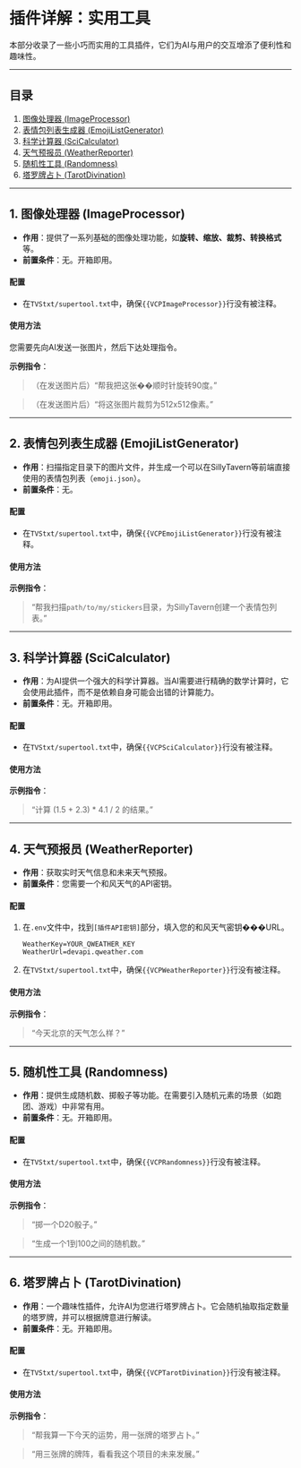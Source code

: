 # 插件详解：实用工具

本部分收录了一些小巧而实用的工具插件，它们为AI与用户的交互增添了便利性和趣味性。

---

## 目录
1.  [图像处理器 (ImageProcessor)](#1-图像处理器-imageprocessor)
2.  [表情包列表生成器 (EmojiListGenerator)](#2-表情包列表生成器-emojilistgenerator)
3.  [科学计算器 (SciCalculator)](#3-科学计算器-scicalculator)
4.  [天气预报员 (WeatherReporter)](#4-天气预报员-weatherreporter)
5.  [随机性工具 (Randomness)](#5-随机性工具-randomness)
6.  [塔罗牌占卜 (TarotDivination)](#6-塔罗牌占卜-tarotdivination)

---

## 1. 图像处理器 (ImageProcessor)

*   **作用**：提供了一系列基础的图像处理功能，如**旋转、缩放、裁剪、转换格式**等。
*   **前置条件**：无。开箱即用。

#### 配置
*   在`TVStxt/supertool.txt`中，确保`{{VCPImageProcessor}}`行没有被注释。

#### 使用方法
您需要先向AI发送一张图片，然后下达处理指令。

**示例指令**：
> （在发送图片后）“帮我把这张��顺时针旋转90度。”

> （在发送图片后）“将这张图片裁剪为512x512像素。”

---

## 2. 表情包列表生成器 (EmojiListGenerator)

*   **作用**：扫描指定目录下的图片文件，并生成一个可以在SillyTavern等前端直接使用的表情包列表（`emoji.json`）。
*   **前置条件**：无。

#### 配置
*   在`TVStxt/supertool.txt`中，确保`{{VCPEmojiListGenerator}}`行没有被注释。

#### 使用方法
**示例指令**：
> “帮我扫描`path/to/my/stickers`目录，为SillyTavern创建一个表情包列表。”

---

## 3. 科学计算器 (SciCalculator)

*   **作用**：为AI提供一个强大的科学计算器。当AI需要进行精确的数学计算时，它会使用此插件，而不是依赖自身可能会出错的计算能力。
*   **前置条件**：无。开箱即用。

#### 配置
*   在`TVStxt/supertool.txt`中，确保`{{VCPSciCalculator}}`行没有被注释。

#### 使用方法
**示例指令**：
> “计算 (1.5 + 2.3) * 4.1 / 2 的结果。”

---

## 4. 天气预报员 (WeatherReporter)

*   **作用**：获取实时天气信息和未来天气预报。
*   **前置条件**：您需要一个和风天气的API密钥。

#### 配置
1.  在`.env`文件中，找到`[插件API密钥]`部分，填入您的和风天气密钥���URL。
    ```env
    WeatherKey=YOUR_QWEATHER_KEY
    WeatherUrl=devapi.qweather.com
    ```
2.  在`TVStxt/supertool.txt`中，确保`{{VCPWeatherReporter}}`行没有被注释。

#### 使用方法
**示例指令**：
> “今天北京的天气怎么样？”

---

## 5. 随机性工具 (Randomness)

*   **作用**：提供生成随机数、掷骰子等功能。在需要引入随机元素的场景（如跑团、游戏）中非常有用。
*   **前置条件**：无。开箱即用。

#### 配置
*   在`TVStxt/supertool.txt`中，确保`{{VCPRandomness}}`行没有被注释。

#### 使用方法
**示例指令**：
> “掷一个D20骰子。”

> “生成一个1到100之间的随机数。”

---

## 6. 塔罗牌占卜 (TarotDivination)

*   **作用**：一个趣味性插件，允许AI为您进行塔罗牌占卜。它会随机抽取指定数量的塔罗牌，并可以根据牌意进行解读。
*   **前置条件**：无。开箱即用。

#### 配置
*   在`TVStxt/supertool.txt`中，确保`{{VCPTarotDivination}}`行没有被注释。

#### 使用方法
**示例指令**：
> “帮我算一下今天的运势，用一张牌的塔罗占卜。”

> “用三张牌的牌阵，看看我这个项目的未来发展。”
